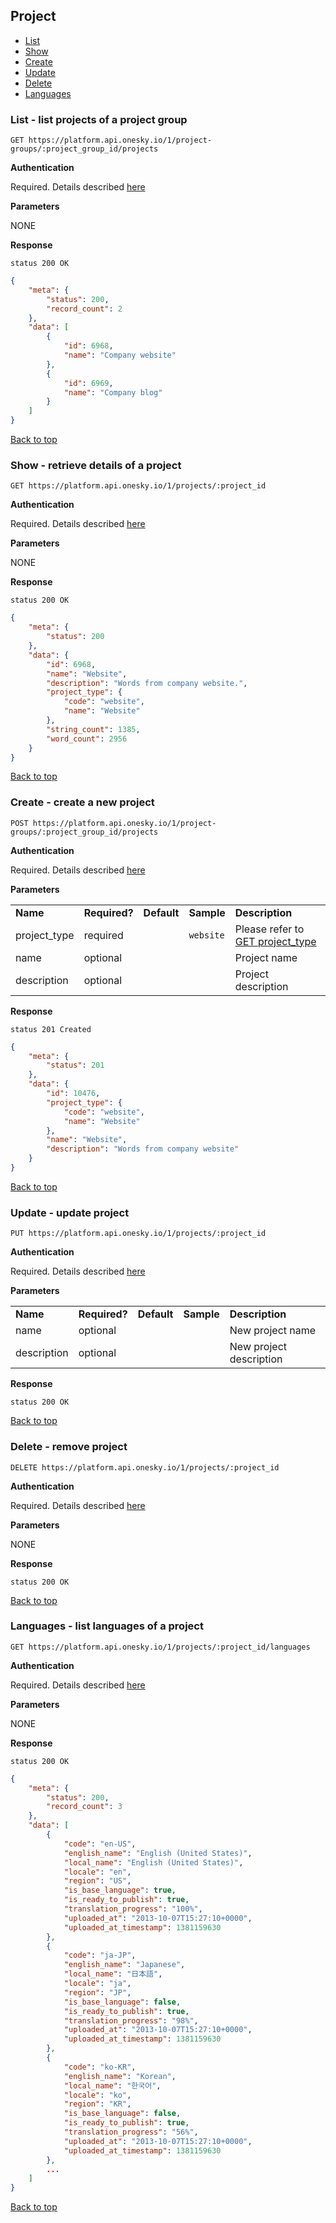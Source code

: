## Project
- [List](#list---list-projects-of-a-project-group)
- [Show](#show---retrieve-details-of-a-project)
- [Create](#create---create-a-new-project)
- [Update](#update---update-project)
- [Delete](#delete---remove-project)
- [Languages](#languages---list-languages-of-a-project)


### List - list projects of a project group

    GET https://platform.api.onesky.io/1/project-groups/:project_group_id/projects

**Authentication**

Required. Details described [here](/README.md#authentication)

**Parameters**

NONE

**Response**

```
status 200 OK
```
``` json
{
    "meta": {
        "status": 200,
        "record_count": 2
    },
    "data": [
        {
            "id": 6968,
            "name": "Company website"
        },
        {
            "id": 6969,
            "name": "Company blog"
        }
    ]
}
```
[Back to top](#project)


### Show - retrieve details of a project

    GET https://platform.api.onesky.io/1/projects/:project_id

**Authentication**

Required. Details described [here](/README.md#authentication)

**Parameters**

NONE

**Response**

```
status 200 OK
```
``` json
{
    "meta": {
        "status": 200
    },
    "data": {
        "id": 6968,
        "name": "Website",
        "description": "Words from company website.",
        "project_type": {
        	"code": "website",
        	"name": "Website"
        },
        "string_count": 1385,
        "word_count": 2956
    }
}
```
[Back to top](#project)


### Create - create a new project

    POST https://platform.api.onesky.io/1/project-groups/:project_group_id/projects

**Authentication**

Required. Details described [here](/README.md#authentication)

**Parameters**

<table>
    <tr>
        <td><strong>Name</strong></td>
        <td><strong>Required?</strong></td>
        <td><strong>Default</strong></td>
        <td><strong>Sample</strong></td>
        <td><strong>Description</strong></td>
    </tr>
    <tr>
        <td>project_type</td>
        <td>required</td>
        <td></td>
        <td><code>website</code></td>
        <td>Please refer to <a href="/resources/project_type.md">GET project_type</a></td>
    </tr>
    <tr>
        <td>name</td>
        <td>optional</td>
        <td></td>
        <td></td>
        <td>Project name</td>
    </tr>
    <tr>
        <td>description</td>
        <td>optional</td>
        <td></td>
        <td></td>
        <td>Project description</td>
    </tr>
</table>

**Response**

```
status 201 Created
```
``` json
{
    "meta": {
        "status": 201
    },
    "data": {
        "id": 10476,
        "project_type": {
        	"code": "website",
        	"name": "Website"
        },
        "name": "Website",
        "description": "Words from company website"
    }
}
```
[Back to top](#project)


### Update - update project

    PUT https://platform.api.onesky.io/1/projects/:project_id

**Authentication**

Required. Details described [here](/README.md#authentication)

**Parameters**

<table>
    <tr>
        <td><strong>Name</strong></td>
        <td><strong>Required?</strong></td>
        <td><strong>Default</strong></td>
        <td><strong>Sample</strong></td>
        <td><strong>Description</strong></td>
    </tr>
    <tr>
        <td>name</td>
        <td>optional</td>
        <td></td>
        <td></td>
        <td>New project name</td>
    </tr>
    <tr>
        <td>description</td>
        <td>optional</td>
        <td></td>
        <td></td>
        <td>New project description</td>
    </tr>
</table>

**Response**

```
status 200 OK
```
[Back to top](#project)


### Delete - remove project

    DELETE https://platform.api.onesky.io/1/projects/:project_id

**Authentication**

Required. Details described [here](/README.md#authentication)

**Parameters**

NONE

**Response**

```
status 200 OK
```
[Back to top](#project)


### Languages - list languages of a project

    GET https://platform.api.onesky.io/1/projects/:project_id/languages

**Authentication**

Required. Details described [here](/README.md#authentication)

**Parameters**

NONE

**Response**

```
status 200 OK
```
``` json
{
    "meta": {
        "status": 200,
        "record_count": 3
    },
    "data": [
        {
            "code": "en-US",
            "english_name": "English (United States)",
            "local_name": "English (United States)",
            "locale": "en",
            "region": "US",
            "is_base_language": true,
            "is_ready_to_publish": true,
            "translation_progress": "100%",
            "uploaded_at": "2013-10-07T15:27:10+0000",
            "uploaded_at_timestamp": 1381159630
        },
        {
            "code": "ja-JP",
            "english_name": "Japanese",
            "local_name": "日本語",
            "locale": "ja",
            "region": "JP",
            "is_base_language": false,
            "is_ready_to_publish": true,
            "translation_progress": "98%",
            "uploaded_at": "2013-10-07T15:27:10+0000",
            "uploaded_at_timestamp": 1381159630
        },
        {
            "code": "ko-KR",
            "english_name": "Korean",
            "local_name": "한국어",
            "locale": "ko",
            "region": "KR",
            "is_base_language": false,
            "is_ready_to_publish": true,
            "translation_progress": "56%",
            "uploaded_at": "2013-10-07T15:27:10+0000",
            "uploaded_at_timestamp": 1381159630
        },
        ...
    ]
}
```
[Back to top](#project)
